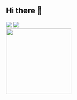 ## Hi there 👋


<div>
<a href = "mailto:Luan.coser@gmail.com"><img loading="lazy" src="https://img.shields.io/badge/Gmail-D14836?style=for-the-badge&logo=gmail&logoColor=white" target="_blank"></a>
<a href="https://www.linkedin.com/in/luan-coser-604357312" target="_blank"><img loading="lazy" src="https://img.shields.io/badge/-LinkedIn-%230077B5?style=for-the-badge&logo=linkedin&logoColor=white" target="_blank"></a>   
</div>
<div>
<a href="https://github.com/Luan-Coser">
<img loading="lazy" height="180em" src="https://github-readme-stats.vercel.app/api/top-langs/?username=Luan-Coser&layout=compact&langs_count=7&theme=dracula"/>
</div>
